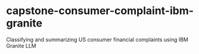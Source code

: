 # capstone-consumer-complaint-ibm-granite
Classifying and summarizing US consumer financial complaints using IBM Granite LLM
